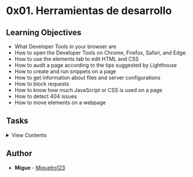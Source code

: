 # 0x01. Herramientas de desarrollo

## Learning Objectives

- What Developer Tools in your browser are
- How to open the Developer Tools on Chrome, Firefox, Safari, and Edge.
- How to use the elements tab to edit HTML and CSS
- How to audit a page according to the tips suggested by Lighthouse
- How to create and run snippets on a page
- How to get information about files and server configurations
- How to block requests
- How to know how much JavaScript or CSS is used on a page
- How to detect 404 issues
- How to move elements on a webpage

## Tasks

<details>
<summary>View Contents</summary>

### [0. Responsive device mandatory](./0-responsive_device.png)
*Go to https://dev-tools.hbtn.info/

*Take a screenshot of the website using the device toolbar Choose iPhone X and show the size in your screenshot

</details>

## Author

- **Migue** - [Miguelro123](https://github.com/Miguelro123)